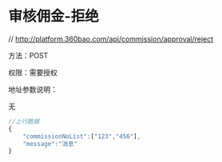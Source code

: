 # 审核佣金-拒绝

// http://platform.360bao.com/api/commission/approval/reject

方法：POST

权限：需要授权

地址参数说明：

无

```javascript
//上行数据
{
    "commissionNoList":["123","456"],
    "message":"消息"
}
```


